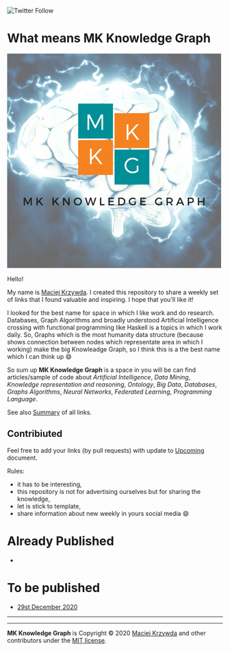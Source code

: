 ![Twitter Follow](https://img.shields.io/twitter/follow/mackrzywda?style=social)

# What means MK Knowledge Graph

![Logo](MK_KnowledgeGraph_Logo.png)

Hello!  

My name is [Maciej Krzywda](https://github.com/mkrzywda). I created this repository to share a weekly set of links that I found valuable and inspiring. I hope that you'll like it! 

I looked for the best name for space in which I like work and do research. Databases, Graph Algorithms and broadly understood Artificial Intelligence crossing with functional programming like Haskell is a topics in which I work daily. So, Graphs which is the most humanity data structure (because shows connection between nodes which representate area in which I working) make the big Knowleadge Graph, so I think this is a the best name which I can think up :smile:

So sum up **MK Knowledge Graph** is a space in you will be can find articles/sample of code about _Artificial Intelligence_, _Data Mining_, _Knowledge representation and reasoning_, _Ontology_, _Big Data_, _Databases_, _Graphs Algorithms_, _Neural Networks_, _Federated Learning_, _Programming Language_.

See also [Summary](Summary.md) of all links.


## Contribiuted

Feel free to add your links (by pull requests) with update to [Upcoming](https://github.com/mkrzywda/MKKnowledgeGraph/edit/main/Upcoming.md) document. 

Rules:
- it has to be interesting, 
- this repository is not for advertising ourselves but for sharing the knowledge,
- let is stick to template,
- share information about new weekly in yours social media :smile:



# Already Published

- 

# To be published
- [29st December 2020](weekly/2020-12-29.md)

------


----
**MK Knowledge Graph** is Copyright &copy; 2020 [Maciej Krzywda](https://www.linkedin.com/in/maciej-krzywda/) and other contributors under the [MIT license](LICENSE).
